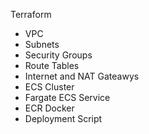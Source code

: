 Terraform

-   VPC
-   Subnets
-   Security Groups
-   Route Tables
-   Internet and NAT Gateawys
-   ECS Cluster
-   Fargate ECS Service
-   ECR Docker
-   Deployment Script
